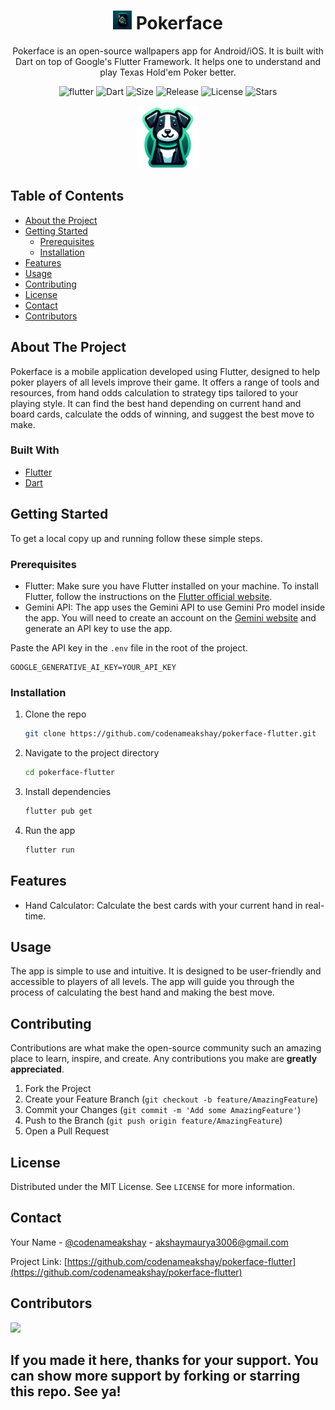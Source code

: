 # <div align="center"><img src="android/app/src/main/res/mipmap-xxhdpi/ic_launcher.png" alt="icon" width=30> Pokerface</div>

<div align="center">Pokerface is an open-source wallpapers app for Android/iOS. It is built with Dart on top of Google's Flutter Framework. It helps one to understand and play Texas Hold'em Poker better.

![flutter](https://img.shields.io/badge/Flutter-Framework-green?logo=flutter)
![Dart](https://img.shields.io/badge/Dart-Language-blue?logo=dart)
![Size](https://img.shields.io/github/repo-size/codenameakshay/pokerface-flutter?color=green)
![Release](https://img.shields.io/github/v/release/codenameakshay/pokerface-flutter)
![License](https://img.shields.io/github/license/codenameakshay/pokerface-flutter)
![Stars](https://img.shields.io/github/stars/codenameakshay/pokerface-flutter)

</div>

<div align="center"><img alt='Pokerface UI Mockup' src='assets/images/stickers/mascot.png' height=100/></div>

## Table of Contents

- [About the Project](#about-the-project)
- [Getting Started](#getting-started)
  - [Prerequisites](#prerequisites)
  - [Installation](#installation)
- [Features](#features)
- [Usage](#usage)
- [Contributing](#contributing)
- [License](#license)
- [Contact](#contact)
- [Contributors](#contributors)

## About The Project

Pokerface is a mobile application developed using Flutter, designed to help poker players of all levels improve their game. It offers a range of tools and resources, from hand odds calculation to strategy tips tailored to your playing style. It can find the best hand depending on current hand and board cards, calculate the odds of winning, and suggest the best move to make.

### Built With

- [Flutter](https://flutter.dev/)
- [Dart](https://dart.dev/)

## Getting Started

To get a local copy up and running follow these simple steps.

### Prerequisites

- Flutter: Make sure you have Flutter installed on your machine. To install Flutter, follow the instructions on the [Flutter official website](https://flutter.dev/docs/get-started/install).
- Gemini API: The app uses the Gemini API to use Gemini Pro model inside the app. You will need to create an account on the [Gemini website](https://aistudio.google.com/app/apikey) and generate an API key to use the app.

Paste the API key in the `.env` file in the root of the project.

```.env
GOOGLE_GENERATIVE_AI_KEY=YOUR_API_KEY
```

### Installation

1. Clone the repo

   ```sh
   git clone https://github.com/codenameakshay/pokerface-flutter.git
   ```

2. Navigate to the project directory

   ```sh
   cd pokerface-flutter
   ```

3. Install dependencies

   ```sh
   flutter pub get
   ```

4. Run the app

   ```sh
   flutter run
   ```

## Features

- Hand Calculator: Calculate the best cards with your current hand in real-time.

## Usage

The app is simple to use and intuitive. It is designed to be user-friendly and accessible to players of all levels. The app will guide you through the process of calculating the best hand and making the best move.

## Contributing

Contributions are what make the open-source community such an amazing place to learn, inspire, and create. Any contributions you make are **greatly appreciated**.

1. Fork the Project
2. Create your Feature Branch (`git checkout -b feature/AmazingFeature`)
3. Commit your Changes (`git commit -m 'Add some AmazingFeature'`)
4. Push to the Branch (`git push origin feature/AmazingFeature`)
5. Open a Pull Request

## License

Distributed under the MIT License. See `LICENSE` for more information.

## Contact

Your Name - [@codenameakshay](https://x.com/codenameakshay) - <akshaymaurya3006@gmail.com>

Project Link: [https://github.com/codenameakshay/pokerface-flutter](https://github.com/codenameakshay/pokerface-flutter)

## Contributors

<a href="https://github.com/codenameakshay/pokerface-flutter/graphs/contributors">
  <img src="https://contributors-img.web.app/image?repo=codenameakshay/pokerface-flutter" />
</a>

## If you made it here, thanks for your support. You can show more support by forking or starring this repo. See ya!
